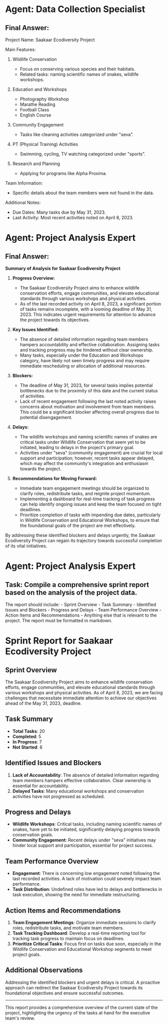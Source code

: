 # Agent: Data Collection Specialist
## Final Answer: 

Project Name: Saakaar Ecodiversity Project

Main Features:
1. Wildlife Conservation
   - Focus on conserving various species and their habitats.
   - Related tasks: naming scientific names of snakes, wildlife workshops.
  
2. Education and Workshops
   - Photography Workshop
   - Marathe Reading
   - Football Class
   - English Course
  
3. Community Engagement
   - Tasks like cleaning activities categorized under "seva".

4. PT (Physical Training) Activities
   - Swimming, cycling, TV watching categorized under "sports".
  
5. Research and Planning
   - Applying for programs like Alpha Proxima.

Team Information:
- Specific details about the team members were not found in the data.

Additional Notes:
- Due Dates: Many tasks due by May 31, 2023.
- Last Activity: Most recent activities noted on April 8, 2023.


# Agent: Project Analysis Expert
## Final Answer: 
**Summary of Analysis for Saakaar Ecodiversity Project**

1. **Progress Overview:**
   - The Saakaar Ecodiversity Project aims to enhance wildlife conservation efforts, engage communities, and elevate educational standards through various workshops and physical activities.
   - As of the last recorded activity on April 8, 2023, a significant portion of tasks remains incomplete, with a looming deadline of May 31, 2023. This indicates urgent requirements for attention to advance the project towards its objectives.

2. **Key Issues Identified:**
   - The absence of detailed information regarding team members hampers accountability and effective collaboration. Assigning tasks and tracking progress may be hindered without clear ownership.
   - Many tasks, especially under the Education and Workshops category, have likely not seen timely progress and may require immediate rescheduling or allocation of additional resources.

3. **Blockers:**
   - The deadline of May 31, 2023, for several tasks implies potential bottlenecks due to the proximity of this date and the current status of activities.
   - Lack of recent engagement following the last noted activity raises concerns about motivation and involvement from team members. This could be a significant blocker affecting overall progress due to potential disengagement.

4. **Delays:**
   - The wildlife workshops and naming scientific names of snakes are critical tasks under Wildlife Conservation that seem yet to be initiated, leading to delays in the project's primary goal.
   - Activities under "seva" (community engagement) are crucial for local support and participation; however, recent tasks appear delayed, which may affect the community's integration and enthusiasm towards the project.

5. **Recommendations for Moving Forward:**
   - Immediate team engagement meetings should be organized to clarify roles, redistribute tasks, and reignite project momentum.
   - Implementing a dashboard for real-time tracking of task progress can help identify ongoing issues and keep the team focused on tight deadlines.
   - Prioritize completion of tasks with impending due dates, particularly in Wildlife Conservation and Educational Workshops, to ensure that the foundational goals of the project are met effectively.
  
By addressing these identified blockers and delays urgently, the Saakaar Ecodiversity Project can regain its trajectory towards successful completion of its vital initiatives.


# Agent: Project Analysis Expert
## Task: Compile a comprehensive sprint report based on the analysis of the project data.

The report should include: - Sprint Overview - Task Summary - Identified Issues and Blockers - Progress and Delays - Team Performance Overview - Action Items and Recommendations - Anything else that is relevant to the project. The report must be formatted in markdown.

# Sprint Report for Saakaar Ecodiversity Project

## Sprint Overview
The Saakaar Ecodiversity Project aims to enhance wildlife conservation efforts, engage communities, and elevate educational standards through various workshops and physical activities. As of April 8, 2023, we are facing challenges that necessitate immediate attention to achieve our objectives ahead of the May 31, 2023, deadline.

## Task Summary
- **Total Tasks**: 20  
- **Completed**: 5  
- **In Progress**: 7  
- **Not Started**: 8  

## Identified Issues and Blockers
1. **Lack of Accountability**: The absence of detailed information regarding team members hampers effective collaboration. Clear ownership is essential for accountability.
2. **Delayed Tasks**: Many educational workshops and conservation activities have not progressed as scheduled.

## Progress and Delays
- **Wildlife Workshops**: Critical tasks, including naming scientific names of snakes, have yet to be initiated, significantly delaying progress towards conservation goals.
- **Community Engagement**: Recent delays under "seva" initiatives may hinder local support and participation, essential for project success.

## Team Performance Overview
- **Engagement**: There is concerning low engagement noted following the last recorded activities. A lack of motivation could severely impact team performance.
- **Task Distribution**: Undefined roles have led to delays and bottlenecks in task execution, showing the need for immediate restructuring.

## Action Items and Recommendations
1. **Team Engagement Meetings**: Organize immediate sessions to clarify roles, redistribute tasks, and motivate team members.
2. **Task Tracking Dashboard**: Develop a real-time reporting tool for tracking task progress to maintain focus on deadlines.
3. **Prioritize Critical Tasks**: Focus first on tasks due soon, especially in the Wildlife Conservation and Educational Workshop segments to meet project goals.

## Additional Observations
Addressing the identified blockers and urgent delays is critical. A proactive approach can redirect the Saakaar Ecodiversity Project towards its foundational objectives and ensure successful outcomes. 

---

This report provides a comprehensive overview of the current state of the project, highlighting the urgency of the tasks at hand for the executive team's review.
